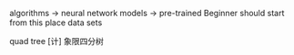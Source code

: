 algorithms -> neural network
models -> pre-trained   Beginner should start from this place
data sets

quad tree 
[计] 象限四分树